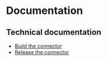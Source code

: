 # Documentation

## Technical documentation

- [Build the connector](build.md)
- [Release the connector](release.md)
